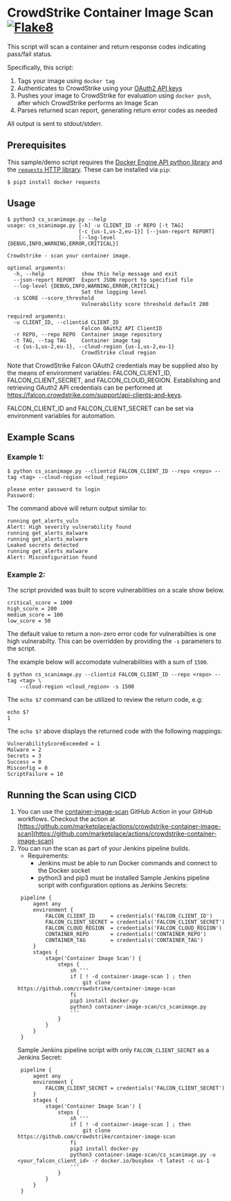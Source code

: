 # CrowdStrike Container Image Scan [![Flake8](https://github.com/CrowdStrike/container-image-scan/actions/workflows/linting.yml/badge.svg)](https://github.com/CrowdStrike/container-image-scan/actions/workflows/linting.yml)

This script will scan a container and return response codes indicating pass/fail status.

Specifically, this script:
1. Tags your image using ``docker tag``
2. Authenticates to CrowdStrike using your [OAuth2 API keys](https://falcon.crowdstrike.com/support/api-clients-and-keys)
3. Pushes your image to CrowdStrike for evaluation using ``docker push``, after which CrowdStrike performs an Image Scan
4. Parses returned scan report, generating return error codes as needed

All output is sent to stdout/stderr.


## Prerequisites
This sample/demo script requires the [Docker Engine API python library](https://pypi.org/project/docker/) and the [``requests`` HTTP library](https://pypi.org/project/requests/). These can be installed via ``pip``:

```shell
$ pip3 install docker requests
```

## Usage
```shell
$ python3 cs_scanimage.py --help
usage: cs_scanimage.py [-h] -u CLIENT_ID -r REPO [-t TAG]
                       [-c {us-1,us-2,eu-1}] [--json-report REPORT]
                       [--log-level {DEBUG,INFO,WARNING,ERROR,CRITICAL}]

Crowdstrike - scan your container image.

optional arguments:
  -h, --help            show this help message and exit
  --json-report REPORT  Export JSON report to specified file
  --log-level {DEBUG,INFO,WARNING,ERROR,CRITICAL}
                        Set the logging level
  -s SCORE --score_threshold
                        Vulnerability score threshold default 200

required arguments:
  -u CLIENT_ID, --clientid CLIENT_ID
                        Falcon OAuth2 API ClientID
  -r REPO, --repo REPO  Container image repository
  -t TAG, --tag TAG     Container image tag
  -c {us-1,us-2,eu-1}, --cloud-region {us-1,us-2,eu-1}
                        CrowdStrike cloud region
```

Note that CrowdStrike Falcon OAuth2 credentials may be supplied also by the means of environment variables: FALCON_CLIENT_ID, FALCON_CLIENT_SECRET, and FALCON_CLOUD_REGION. Establishing and retrieving OAuth2 API credentials can be performed at https://falcon.crowdstrike.com/support/api-clients-and-keys.

FALCON_CLIENT_ID and FALCON_CLIENT_SECRET can be set via environment variables for automation.

## Example Scans

### Example 1:

```shell
$ python cs_scanimage.py --clientid FALCON_CLIENT_ID --repo <repo> --tag <tag> --cloud-region <cloud_region>

please enter password to login
Password:
```

The command above will return output similar to:

```shell
running get_alerts_vuln
Alert: High severity vulnerability found
running get_alerts_malware
running get_alerts_malware
Leaked secrets detected
running get_alerts_malware
Alert: Misconfiguration found
```

### Example 2:

The script provided was built to score vulnerabilities on a scale show below.
```
critical_score = 1000
high_score = 200
medium_score = 100
low_score = 50
```

The default value to return a non-zero error code for vulnerabilties is one high vulnerabilty. This can be overridden by providing the `-s` parameters to the script.

The example below will accomodate vulnerabilities with a sum of `1500`.

```shell
$ python cs_scanimage.py --clientid FALCON_CLIENT_ID --repo <repo> --tag <tag> \
    --cloud-region <cloud_region> -s 1500

```

The ```echo $?``` command can be utilized to review the return code, e.g:
```shell 
echo $?
1
```

The ```echo $?``` above displays the returned code with the following mappings:
```shell
VulnerabilityScoreExceeded = 1
Malware = 2
Secrets = 3
Success = 0
Misconfig = 0
ScriptFailure = 10
```

## Running the Scan using CICD

1. You can use the [container-image-scan](https://github.com/marketplace/actions/crowdstrike-container-image-scan) GitHub Action in your GitHub workflows. Checkout the action at [https://github.com/marketplace/actions/crowdstrike-container-image-scan](https://github.com/marketplace/actions/crowdstrike-container-image-scan)
2. You can run the scan as part of your Jenkins pipeline builds.
   - Requirements:
     - Jenkins must be able to run Docker commands and connect to the Docker socket
     - python3 and pip3 must be installed
   Sample Jenkins pipeline script with configuration options as Jenkins Secrets:
   ```
    pipeline {
        agent any
        environment {
            FALCON_CLIENT_ID     = credentials('FALCON_CLIENT_ID')
            FALCON_CLIENT_SECRET = credentials('FALCON_CLIENT_SECRET')
            FALCON_CLOUD_REGION  = credentials('FALCON_CLOUD_REGION')
            CONTAINER_REPO       = credentials('CONTAINER_REPO')
            CONTAINER_TAG        = credentials('CONTAINER_TAG')
        }
        stages {
            stage('Container Image Scan') {
                steps {
                    sh '''
                    if [ ! -d container-image-scan ] ; then
                        git clone https://github.com/crowdstrike/container-image-scan
                    fi
                    pip3 install docker-py
                    python3 container-image-scan/cs_scanimage.py
                    '''
                }
            }
        }
    }
   ```
   Sample Jenkins pipeline script with only `FALCON_CLIENT_SECRET` as a Jenkins Secret:
   ```
    pipeline {
        agent any
        environment {
            FALCON_CLIENT_SECRET = credentials('FALCON_CLIENT_SECRET')
        }
        stages {
            stage('Container Image Scan') {
                steps {
                    sh '''
                    if [ ! -d container-image-scan ] ; then
                        git clone https://github.com/crowdstrike/container-image-scan
                    fi
                    pip3 install docker-py
                    python3 container-image-scan/cs_scanimage.py -u <your_falcon_client_id> -r docker.io/busybox -t latest -c us-1
                    '''
                }
            }
        }
    }
   ```